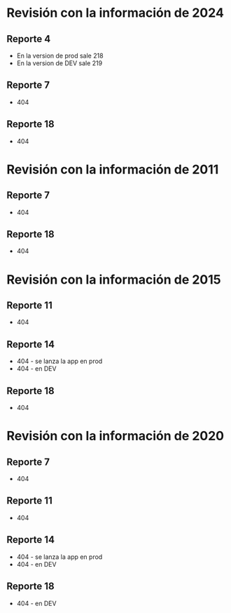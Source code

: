 # Revisión con la información de 2024
## Reporte 4 
- En la version de prod sale 218 
- En la version de DEV sale 219

## Reporte 7 
- 404

## Reporte 18
- 404

 
# Revisión con la información de 2011
## Reporte 7 
- 404
## Reporte 18
- 404

# Revisión con la información de 2015
## Reporte 11
- 404
## Reporte 14
- 404 - se lanza la app en prod
- 404 - en DEV
## Reporte 18
- 404


# Revisión con la información de 2020
## Reporte 7 
- 404
## Reporte 11
- 404
## Reporte 14
- 404 - se lanza la app en prod
- 404 - en DEV
## Reporte 18
- 404 - en DEV

